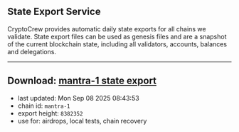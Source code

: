 ## State Export Service
CryptoCrew provides automatic daily state exports for all chains we validate. State export files can be used as genesis files and are a snapshot of the current blockchain state, including all validators, accounts, balances and delegations.

---
**Download: [mantra-1 state export](https://dl-eu2.ccvalidators.com/SERVICE/mantrachain/mantra-1_export_8382352.json)**
---

- last updated: Mon Sep 08 2025 08:43:53
- chain id: `mantra-1`
- export height: `8382352`
- use for: airdrops, local tests, chain recovery
